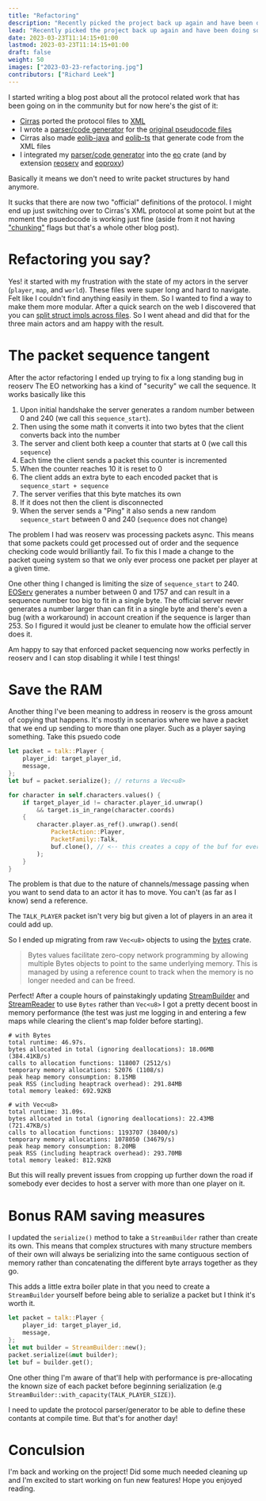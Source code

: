 ```yaml
---
title: "Refactoring"
description: "Recently picked the project back up again and have been doing some much needed refactoring"
lead: "Recently picked the project back up again and have been doing some much needed refactoring"
date: 2023-03-23T11:14:15+01:00
lastmod: 2023-03-23T11:14:15+01:00
draft: false
weight: 50
images: ["2023-03-23-refactoring.jpg"]
contributors: ["Richard Leek"]
---
```


I started writing a blog post about all the protocol related work that has been going on
in the community but for now here's the gist of it:
- [Cirras](https://github.com/cirras) ported the protocol files to [XML](https://github.com/Cirras/eo-protocol)
- I wrote a [parser/code generator](https://github.com/sorokya/eo_protocol_parser) for the [original pseudocode files](https://github.com/sorokya/eo_protocol)
- Cirras also made [eolib-java](https://github.com/Cirras/eolib-java) and [eolib-ts](https://github.com/Cirras/eolib-ts) that generate code from the XML files
- I integrated my [parser/code generator](https://github.com/sorokya/eo_protocol_parser) into the [eo](https://github.com/sorokya/eo) crate (and by extension [reoserv](https://github.com/sorokya/reoserv) and [eoproxy](https://github.com/sorokya/eoproxy))

Basically it means we don't need to write packet structures by hand anymore.

It sucks that there are now two "official" definitions of the protocol. I might end up just
switching over to Cirras's XML protocol at some point but at the moment the psuedocode is working
just fine (aside from it not having ["chunking"](https://github.com/Cirras/eo-protocol/blob/master/docs/chunks.md)
flags but that's a whole other blog post).

# Refactoring you say?

Yes! it started with my frustration with the state of my actors in the server (`player`, `map`, and `world`).
These files were super long and hard to navigate. Felt like I couldn't find anything easily in them. So I wanted
to find a way to make them more modular. After a quick search on the web I discovered that you can
[split struct impls across files](https://stackoverflow.com/a/63378744). So I went ahead and did that for the three
main actors and am happy with the result.

# The packet sequence tangent

After the actor refactoring I ended up trying to fix a long standing bug in reoserv
The EO networking has a kind of "security" we call the sequence. It works basically like this
1. Upon initial handshake the server generates a random number between 0 and 240 (we call this `sequence_start`).
2. Then using the some math it converts it into two bytes that the client converts back into the number
3. The server and client both keep a counter that starts at 0 (we call this `sequence`)
4. Each time the client sends a packet this counter is incremented
5. When the counter reaches 10 it is reset to 0
6. The client adds an extra byte to each encoded packet that is `sequence_start + sequence`
7. The server verifies that this byte matches its own
8. If it does not then the client is disconnected
9. When the server sends a "Ping" it also sends a new random `sequence_start` between 0 and 240 (`sequence` does not change)

The problem I had was reoserv was processing packets async. This means that some packets could get processed out of
order and the sequence checking code would brilliantly fail. To fix this I made a change to the packet queing system so that
we only ever process one packet per player at a given time.

One other thing I changed is limiting the size of `sequence_start` to 240. [EOServ](https://eoserv.net) generates a number between
0 and 1757 and can result in a sequence number too big to fit in a single byte. The official server never generates a number
larger than can fit in a single byte and there's even a bug (with a workaround) in account creation if the sequence is larger than 253.
So I figured it would just be cleaner to emulate how the official server does it.

Am happy to say that enforced packet sequencing now works perfectly in reoserv and I can stop disabling it while I test things!

# Save the RAM

Another thing I've been meaning to address in reoserv is the gross amount of copying that happens. It's mostly
in scenarios where we have a packet that we end up sending to more than one player. Such as a player saying something. Take this
psuedo code

```rust
let packet = talk::Player {
    player_id: target_player_id,
    message,
};
let buf = packet.serialize(); // returns a Vec<u8>

for character in self.characters.values() {
    if target_player_id != character.player_id.unwrap()
        && target.is_in_range(character.coords)
    {
        character.player.as_ref().unwrap().send(
            PacketAction::Player,
            PacketFamily::Talk,
            buf.clone(), // <-- this creates a copy of the buf for every single player
        );
    }
}
```

The problem is that due to the nature of channels/message passing when you want
to send data to an actor it has to move. You can't (as far as I know) send a reference.

The `TALK_PLAYER` packet isn't very big but given a lot of players in an area it could add up.

So I ended up migrating from raw `Vec<u8>` objects to using the [bytes](https://github.com/tokio-rs/bytes) crate.

>Bytes values facilitate zero-copy network programming by allowing multiple Bytes objects to point to the same underlying memory. This is managed by using a reference count to track when the memory is no longer needed and can be freed.

Perfect! After a couple hours of painstakingly updating [StreamBuilder](https://github.com/sorokya/eo/blob/master/src/data/stream_builder.rs)
and [StreamReader](https://github.com/sorokya/eo/blob/master/src/data/stream_reader.rs) to use `Bytes` rather than `Vec<u8>` I got
a pretty decent boost in memory performance (the test was just me logging in and entering a few maps while clearing the client's map folder before starting).

```
# with Bytes
total runtime: 46.97s.
bytes allocated in total (ignoring deallocations): 18.06MB (384.41KB/s)
calls to allocation functions: 118007 (2512/s)
temporary memory allocations: 52076 (1108/s)
peak heap memory consumption: 8.15MB
peak RSS (including heaptrack overhead): 291.84MB
total memory leaked: 692.92KB

# with Vec<u8>
total runtime: 31.09s.
bytes allocated in total (ignoring deallocations): 22.43MB (721.47KB/s)
calls to allocation functions: 1193707 (38400/s)
temporary memory allocations: 1078050 (34679/s)
peak heap memory consumption: 8.20MB
peak RSS (including heaptrack overhead): 293.70MB
total memory leaked: 812.92KB
```

But this will really prevent issues from cropping up further down the road if somebody ever decides to host a server with
more than one player on it.

# Bonus RAM saving measures

I updated the `serialize()` method to take a `StreamBuilder` rather than create its own.
This means that complex structures with many structure members of their own will always be
serializing into the same contiguous section of memory rather than concatenating the different
byte arrays together as they go.

This adds a little extra boiler plate in that you need to create a `StreamBuilder` yourself before being
able to serialize a packet but I think it's worth it.

```rust
let packet = talk::Player {
    player_id: target_player_id,
    message,
};
let mut builder = StreamBuilder::new();
packet.serialize(&mut builder);
let buf = builder.get();
```

One other thing I'm aware of that'll help with performance is pre-allocating the known size of
each packet before beginning serialization (e.g `StreamBuilder::with_capacity(TALK_PLAYER_SIZE)`).

I need to update the protocol parser/generator to be able to define these contants at compile time.
But that's for another day!

# Conculsion

I'm back and working on the project! Did some much needed cleaning up and I'm excited to start working on fun
new features! Hope you enjoyed reading.
